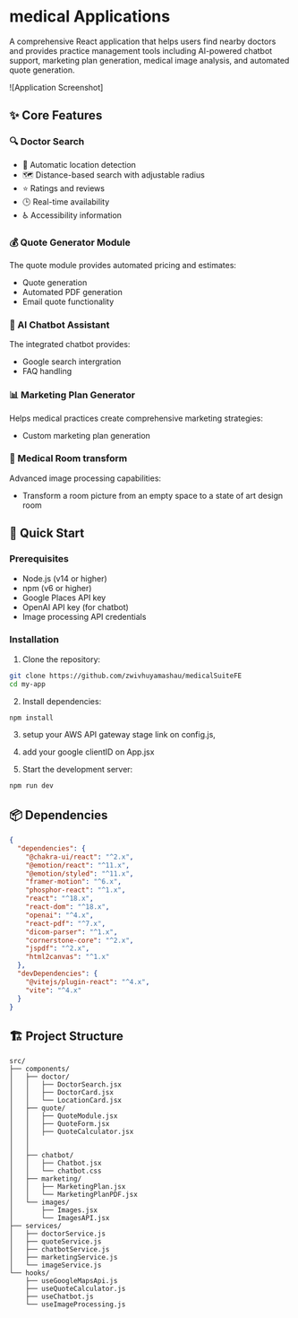 # medical Applications

A comprehensive React application that helps users find nearby doctors and provides practice management tools including AI-powered chatbot support, marketing plan generation, medical image analysis, and automated quote generation.

![Application Screenshot]

## ✨ Core Features

### 🔍 Doctor Search
- 📍 Automatic location detection
- 🗺️ Distance-based search with adjustable radius
- ⭐ Ratings and reviews
- 🕒 Real-time availability
- ♿ Accessibility information

### 💰 Quote Generator Module
The quote module provides automated pricing and estimates:
- Quote generation
- Automated PDF generation
- Email quote functionality


### 🤖 AI Chatbot Assistant
The integrated chatbot provides:
- Google search intergration
- FAQ handling


### 📊 Marketing Plan Generator
Helps medical practices create comprehensive marketing strategies:
- Custom marketing plan generation

### 🔬 Medical Room transform
Advanced image processing capabilities:
- Transform a room picture from an empty space to a state of art design room


## 🚀 Quick Start

### Prerequisites
- Node.js (v14 or higher)
- npm (v6 or higher)
- Google Places API key
- OpenAI API key (for chatbot)
- Image processing API credentials

### Installation

1. Clone the repository:
```bash
git clone https://github.com/zwivhuyamashau/medicalSuiteFE
cd my-app
```

2. Install dependencies:
```bash
npm install
```

3. setup your AWS API gateway stage link on config.js,
4. add your google clientID on App.jsx


5. Start the development server:
```bash
npm run dev
```

## 📦 Dependencies

```json
{
  "dependencies": {
    "@chakra-ui/react": "^2.x",
    "@emotion/react": "^11.x",
    "@emotion/styled": "^11.x",
    "framer-motion": "^6.x",
    "phosphor-react": "^1.x",
    "react": "^18.x",
    "react-dom": "^18.x",
    "openai": "^4.x",
    "react-pdf": "^7.x",
    "dicom-parser": "^1.x",
    "cornerstone-core": "^2.x",
    "jspdf": "^2.x",
    "html2canvas": "^1.x"
  },
  "devDependencies": {
    "@vitejs/plugin-react": "^4.x",
    "vite": "^4.x"
  }
}
```

## 🏗️ Project Structure

```
src/
├── components/
│   ├── doctor/
│   │   ├── DoctorSearch.jsx
│   │   ├── DoctorCard.jsx
│   │   └── LocationCard.jsx
│   ├── quote/
│   │   ├── QuoteModule.jsx
│   │   ├── QuoteForm.jsx
│   │   ├── QuoteCalculator.jsx
│   │   
│   │   
│   ├── chatbot/
│   │   ├── Chatbot.jsx
│   │   └── chatbot.css
│   ├── marketing/
│   │   ├── MarketingPlan.jsx
│   │   └── MarketingPlanPDF.jsx
│   └── images/
│       ├── Images.jsx
│       └── ImagesAPI.jsx
├── services/
│   ├── doctorService.js
│   ├── quoteService.js
│   ├── chatbotService.js
│   ├── marketingService.js
│   └── imageService.js
└── hooks/
    ├── useGoogleMapsApi.js
    ├── useQuoteCalculator.js
    ├── useChatbot.js
    └── useImageProcessing.js

